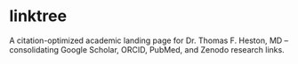 # linktree
A citation-optimized academic landing page for Dr. Thomas F. Heston, MD – consolidating Google Scholar, ORCID, PubMed, and Zenodo research links.

